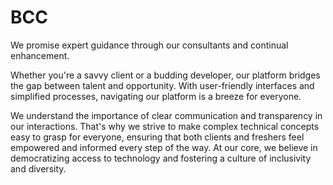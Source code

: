 # BCC

We promise expert guidance through our consultants and continual enhancement.

Whether you're a savvy client or a budding developer, our platform bridges the gap between talent and opportunity. With user-friendly interfaces and simplified processes, navigating our platform is a breeze for everyone.

We understand the importance of clear communication and transparency in our interactions. That's why we strive to make complex technical concepts easy to grasp for everyone, ensuring that both clients and freshers feel empowered and informed every step of the way. At our core, we believe in democratizing access to technology and fostering a culture of inclusivity and diversity.
